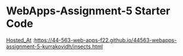 # WebApps-Assignment-5 Starter Code

[Hosted_At](https://44-563-web-apps-f22.github.io/44563-webapps-assignment-5-kurrakovidh/insects.html) :https://44-563-web-apps-f22.github.io/44563-webapps-assignment-5-kurrakovidh/insects.html


